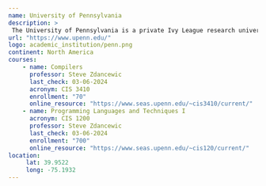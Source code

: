 ```yaml
---
name: University of Pennsylvania
description: >
 The University of Pennsylvania is a private Ivy League research university in Philadelphia, Pennsylvania.
url: "https://www.upenn.edu/"
logo: academic_institution/penn.png
continent: North America
courses:
    - name: Compilers
      professor: Steve Zdancewic
      last_check: 03-06-2024
      acronym: CIS 3410
      enrollment: "70"
      online_resource: "https://www.seas.upenn.edu/~cis3410/current/"
    - name: Programming Languages and Techniques I
      acronym: CIS 1200
      professor: Steve Zdancewic
      last_check: 03-06-2024
      enrollment: "700"
      online_resource: "https://www.seas.upenn.edu/~cis120/current/"
location:
     lat: 39.9522
     long: -75.1932
---
```


